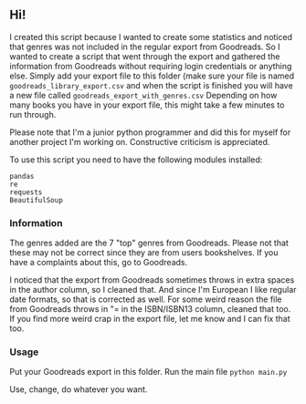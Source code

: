 
## Hi!

I created this script because I wanted to create some statistics and noticed that genres was not included in the regular export from Goodreads. So I wanted to create a script that went through the export and gathered the information from Goodreads without requiring login credentials or anything else. Simply add your export file to this folder (make sure your file is named `goodreads_library_export.csv` and when the script is finished you will have a new file called `goodreads_export_with_genres.csv`
Depending on how many books you have in your export file, this might take a few minutes to run through.

Please note that I'm a junior python programmer and did this for myself for another project I'm working on. Constructive criticism is appreciated.

To use this script you need to have the following modules installed:

    pandas
    re
    requests
    BeautifulSoup

### Information
The genres added are the 7 "top" genres from Goodreads. Please not that these may not be correct since they are from users bookshelves. If you have a complaints about this, go to Goodreads. 

I noticed that the export from Goodreads sometimes throws in extra spaces in the author column, so I cleaned that. And since I'm European I like regular date formats, so that is corrected as well. For some weird reason the file from Goodreads throws in "= in the ISBN/ISBN13 column, cleaned that too. If you find more weird crap in the export file, let me know and I can fix that too. 

### Usage
Put your Goodreads export in this folder. Run the main file `python main.py` 

Use, change, do whatever you want.